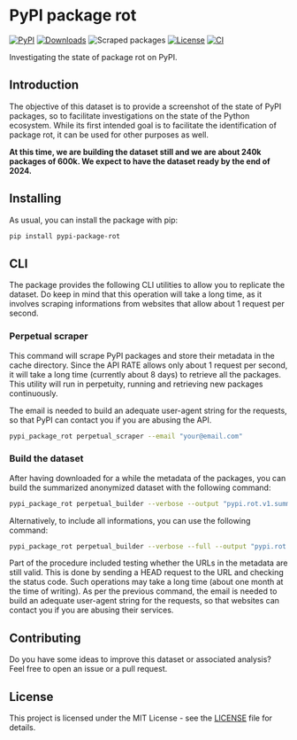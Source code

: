 # PyPI package rot

[![PyPI](https://badge.fury.io/py/pypi-package-rot.svg)](https://badge.fury.io/py/pypi-package-rot)
[![Downloads](https://pepy.tech/badge/pypi-package-rot)](https://pepy.tech/badge/pypi-package-rot)
![Scraped packages](https://img.shields.io/badge/Scraped%20packages-241961%20of%20581934-blue)
[![License](https://img.shields.io/badge/License-MIT-blue.svg)](https://github.com/LucaCappelletti94/pypi-package-rot/blob/master/LICENSE)
[![CI](https://github.com/LucaCappelletti94/pypi-package-rot/actions/workflows/python.yml/badge.svg)](https://github.com/LucaCappelletti94/pypi-package-rot/actions)

Investigating the state of package rot on PyPI.

## Introduction

The objective of this dataset is to provide a screenshot of the state of PyPI packages, so to facilitate investigations on the state of the Python ecosystem. While its first intended goal is to facilitate the identification of package rot, it can be used for other purposes as well.

**At this time, we are building the dataset still and we are about 240k packages of 600k. We expect to have the dataset ready by the end of 2024.**

## Installing

As usual, you can install the package with pip:

```bash
pip install pypi-package-rot
```

## CLI

The package provides the following CLI utilities to allow you to replicate the dataset. Do keep in mind that this operation will take a long time, as it involves scraping informations from websites that allow about 1 request per second.

### Perpetual scraper

This command will scrape PyPI packages and store their metadata in the cache directory. Since the API RATE allows only about 1 request per second, it will take a long time (currently about 8 days) to retrieve all the packages. This utility will run in perpetuity, running and retrieving new packages continuously.

The email is needed to build an adequate user-agent string for the requests, so that PyPI can contact you if you are abusing the API.

```bash
pypi_package_rot perpetual_scraper --email "your@email.com"
```

### Build the dataset

After having downloaded for a while the metadata of the packages, you can build the summarized anonymized dataset with the following command:

```bash
pypi_package_rot perpetual_builder --verbose --output "pypi.rot.v1.summarized.csv"  --email "your@email.com"
```

Alternatively, to include all informations, you can use the following command:

```bash
pypi_package_rot perpetual_builder --verbose --full --output "pypi.rot.v1.full.json"  --email "your@email.com"
```

Part of the procedure included testing whether the URLs in the metadata are still valid. This is done by sending a HEAD request to the URL and checking the status code. Such operations may take a long time (about one month at the time of writing). As per the previous command, the email is needed to build an adequate user-agent string for the requests, so that websites can contact you if you are abusing their services.

## Contributing

Do you have some ideas to improve this dataset or associated analysis? Feel free to open an issue or a pull request.

## License

This project is licensed under the MIT License - see the [LICENSE](LICENSE) file for details.
